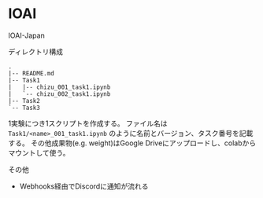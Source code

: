 # IOAI

IOAI-Japan

ディレクトリ構成

```shell
.
|-- README.md
|-- Task1
|   |-- chizu_001_task1.ipynb
|   `-- chizu_002_task1.ipynb
|-- Task2
`-- Task3
```

1実験につき1スクリプトを作成する。
ファイル名は `Task1/<name>_001_task1.ipynb` のように名前とバージョン、タスク番号を記載する。
その他成果物(e.g. weight)はGoogle Driveにアップロードし、colabからマウントして使う。


その他
- Webhooks経由でDiscordに通知が流れる
